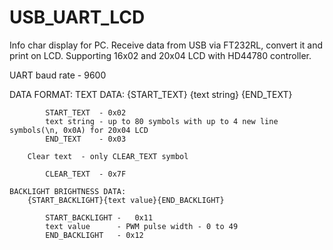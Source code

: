 # USB_UART_LCD
Info char display for PC. Receive data from USB via FT232RL, convert it and print on LCD. Supporting 16x02 and 20x04 LCD with HD44780 controller.

UART baud rate - 9600

DATA FORMAT:
	TEXT DATA:
		{START_TEXT} {text string} {END_TEXT}

			START_TEXT  - 0x02
			text string - up to 80 symbols with up to 4 new line symbols(\n, 0x0A) for 20x04 LCD
			END_TEXT    - 0x03

		Clear text	- only CLEAR_TEXT symbol
		
			CLEAR_TEXT	- 0x7F

	BACKLIGHT BRIGHTNESS DATA:
		{START_BACKLIGHT}{text value}{END_BACKLIGHT}

			START_BACKLIGHT -	0x11
			text value      - PWM pulse width - 0 to 49
			END_BACKLIGHT   - 0x12

